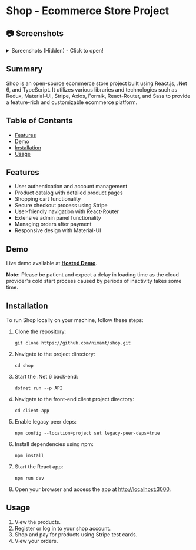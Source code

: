 # Shop - Ecommerce Store Project

## 📷 Screenshots

<details>
  <summary>Screenshots (Hidden) - Click to open!</summary>
  <img src="https://github.com/nickmnt/shop/blob/main/screenshots/Intro.png?raw=true" alt="Screenshot"></img>
  <img src="https://github.com/nickmnt/shop/blob/main/screenshots/Products1.png?raw=true" alt="Screenshot"></img>
  <img src="https://github.com/nickmnt/shop/blob/main/screenshots/Products2.png?raw=true" alt="Screenshot"></img>
  <img src="https://github.com/nickmnt/shop/blob/main/screenshots/ProductInfo.png?raw=true" alt="Screenshot"></img>
  <img src="https://github.com/nickmnt/shop/blob/main/screenshots/Cart.png?raw=true" alt="Screenshot"></img>
  <img src="https://github.com/nickmnt/shop/blob/main/screenshots/Checkout1.png?raw=true" alt="Screenshot"></img>
  <img src="https://github.com/nickmnt/shop/blob/main/screenshots/Checkout2.png?raw=true" alt="Screenshot"></img>
  <img src="https://github.com/nickmnt/shop/blob/main/screenshots/Checkout3.png?raw=true" alt="Screenshot"></img>
</details>

## Summary

Shop is an open-source ecommerce store project built using React.js, .Net 6, and TypeScript. It utilizes various libraries and technologies such as Redux, Material-UI, Stripe, Axios, Formik, React-Router, and Sass to provide a feature-rich and customizable ecommerce platform.

## Table of Contents

- [Features](#features)
- [Demo](#demo)
- [Installation](#installation)
- [Usage](#usage)

## Features

- User authentication and account management
- Product catalog with detailed product pages
- Shopping cart functionality
- Secure checkout process using Stripe
- User-friendly navigation with React-Router
- Extensive admin panel functionality
- Managing orders after payment
- Responsive design with Material-UI

## Demo
Live demo available at **[Hosted Demo](https://shop-wyq1.onrender.com/)**.  

**Note:** Please be patient and expect a delay in loading time as the cloud provider's cold start process caused by periods of inactivity takes some time.

## Installation
To run Shop locally on your machine, follow these steps:

1. Clone the repository:
   ```shell
   git clone https://github.com/nimamt/shop.git
   ```

2. Navigate to the project directory:
   ```shell
   cd shop
   ```

3. Start the .Net 6 back-end:
   ```shell
   dotnet run --p API
   ```

4. Navigate to the front-end client project directory:
   ```shell
   cd client-app
   ```

5. Enable legacy peer deps:
   ```shell
   npm config --location=project set legacy-peer-deps=true
   ```
   
6. Install dependencies using npm:
   ```shell
   npm install
   ```

7. Start the React app:
   ```shell
   npm run dev
   ```

5. Open your browser and access the app at [http://localhost:3000](http://localhost:3000).

## Usage

1. View the products. 
2. Register or log in to your shop account.
3. Shop and pay for products using Stripe test cards.
4. View your orders.
